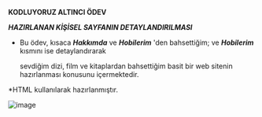 **KODLUYORUZ ALTINCI ÖDEV**

***HAZIRLANAN KİŞİSEL SAYFANIN DETAYLANDIRILMASI***



* Bu ödev, kısaca ***Hakkımda*** ve ***Hobilerim*** 'den bahsettiğim; ve ***Hobilerim*** kısmını ise detaylandırarak

  sevdiğim dizi, film ve kitaplardan bahsettiğim basit bir web sitenin hazırlanması konusunu içermektedir.


*HTML kullanılarak hazırlanmıştır. 
  
  
  
  ![image](https://user-images.githubusercontent.com/44526010/163691999-06cc9f7a-5d26-41c9-8851-4268784e8e39.png)
